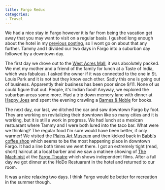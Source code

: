 ```yaml
---
title: Fargo Redux
categories:
- Travel
---
```


We had a nice stay in Fargo however it is far from being the vacation get away that you may want to visit on a regular basis. I gushed long enough about the hotel in my [previous posting](/thingelstad/fargo-vacation), so I wont go on about that any further. Tammy and I divided our two days in Fargo into a suburban day followed by a downtown day.

The first day we drove out to the [West Acres Mall](http://www.westacres.com/), it was absolutely packed. We met my mother and a friend of the family for lunch at a Taste of India, which was fabulous. I asked the owner if it was connected to the one in St. Louis Park and it is not but they know each other. Sadly this one is going out of business. Apparently their business has been poor since 9/11. None of us could figure that out. People, it's Indian food! Anyway, we explored the suburban areas some more. Had a trip down memory lane with dinner at [Happy Joes](http://www.happyjoes.com/) and spent the evening crawling a [Barnes & Noble](http://www.bn.com/) for books.

The next day, our last, we ditched the car and saw downtown Fargo by foot. They are working on revitalizing their downtown like so many cities and it is working, but it is still a work in progress. We had lunch at a mexican restuarant where Tammy and I were both lured into the taco bar. What were we thinking? The regular food I'm sure would have been better, if only warmer! We visited the [Plains Art Museum](http://www.plainsart.org/) and then kicked back in [Babb's coffee shop](http://www.babbscoffeehouse.com/) which seems to be the most happening place in downtown Fargo. It had a line both times we went there. I got an extremely tight (read, short) haircut at a local barber and we saw a matinee showing of [The Machinist](http://www.imdb.com/title/tt0361862/) at the [Fargo Theatre](http://www.fargotheatre.org/) which shows independent films. After a full day we got dinner at the HoDo Restuarant in the hotel and returned to our room.

It was a nice relaxing two days. I think Fargo would be better for recreation in the summer though.

